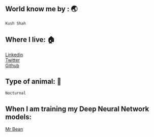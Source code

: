## World know me by : :earth_asia:
```
Kush Shah 
```

## Where I live: :house:</br>

[Linkedin](https://www.linkedin.com/in/kush-shah-5a771b169/)</br>
[Twitter](https://twitter.com/kushshah253)</br>
[Github](https://github.com/shahkv95)


## Type of animal: :ghost:
```
Nocturnal 
```
## When I am training my Deep Neural Network models:
[Mr Bean](https://tenor.com/view/mr-bean-checking-time-waiting-gif-11570520)
